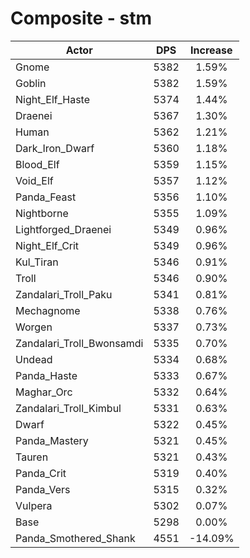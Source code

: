 # Composite - stm
| Actor | DPS | Increase |
|---|:---:|:---:|
|Gnome|5382|1.59%|
|Goblin|5382|1.59%|
|Night_Elf_Haste|5374|1.44%|
|Draenei|5367|1.30%|
|Human|5362|1.21%|
|Dark_Iron_Dwarf|5360|1.18%|
|Blood_Elf|5359|1.15%|
|Void_Elf|5357|1.12%|
|Panda_Feast|5356|1.10%|
|Nightborne|5355|1.09%|
|Lightforged_Draenei|5349|0.96%|
|Night_Elf_Crit|5349|0.96%|
|Kul_Tiran|5346|0.91%|
|Troll|5346|0.90%|
|Zandalari_Troll_Paku|5341|0.81%|
|Mechagnome|5338|0.76%|
|Worgen|5337|0.73%|
|Zandalari_Troll_Bwonsamdi|5335|0.70%|
|Undead|5334|0.68%|
|Panda_Haste|5333|0.67%|
|Maghar_Orc|5332|0.64%|
|Zandalari_Troll_Kimbul|5331|0.63%|
|Dwarf|5322|0.45%|
|Panda_Mastery|5321|0.45%|
|Tauren|5321|0.43%|
|Panda_Crit|5319|0.40%|
|Panda_Vers|5315|0.32%|
|Vulpera|5302|0.07%|
|Base|5298|0.00%|
|Panda_Smothered_Shank|4551|-14.09%|
